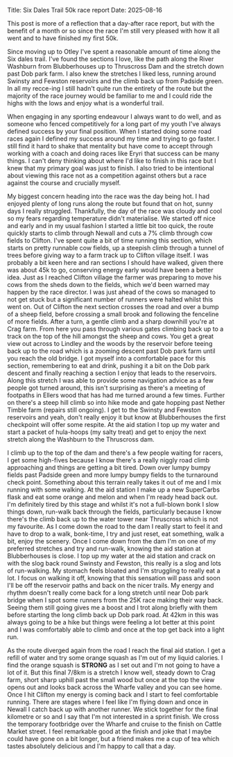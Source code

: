 Title: Six Dales Trail 50k race report
Date: 2025-08-16

This post is more of a reflection that a day-after race report, but with the benefit of a month or so since the race I'm
still very pleased with how it all went and to have finished my first 50k.

Since moving up to Otley I've spent a reasonable amount of time along the Six dales trail. I've found the sections I love,
like the path along the River Washburn from Blubberhouses up to Thruscross Dam and the stretch down past Dob park farm. 
I also knew the stretches I liked less, running around Swinsty and Fewston reservoirs and the climb back up from Padside
green. In all my recce-ing I still hadn't quite run the entirety of the route but the majority of the race journey would 
be familiar to me and I could ride the highs with the lows and enjoy what is a wonderful trail. 

When engaging in any sporting endeavour I always want to do well, and as someone who fenced competitively for a long part 
of my youth I've always defined success by your final position. When I started doing some road races again I defined my
success around my time and trying to go faster. I still find it hard to shake that mentality but have come to accept through
working with a coach and doing races like Eryri that success can be many things. I can't deny thinking about where I'd like
to finish in this race but I knew that my primary goal was just to finish. I also tried to be intentional about viewing 
this race not as a competition against others but a race against the course and crucially myself.

My biggest concern heading into the race was the day being hot. I had enjoyed plenty of long runs along the route but found
that on hot, sunny days I really struggled. Thankfully, the day of the race was cloudy and cool so my fears regarding 
temperature didn't materialise. We started off nice and early and in my usual fashion I started a little bit too quick,
the route quickly starts to climb through Newall and cuts a 7% climb through cow fields to Clifton. I've spent quite a 
bit of time running this section, which starts on pretty runnable cow fields, up a steepish climb through a tunnel of trees
before giving way to a farm track up to Clifton village itself. I was probably a bit keen here and ran sections I should
have walked, given there was about 45k to go, conserving energy early would have been a better idea. Just as I reached Clifton
village the farmer was preparing to move his cows from the sheds down to the fields, which we'd been warned may happen by the race director.
I was just ahead of the cows so managed to not get stuck but a significant number of runners were halted whilst this went on. 
Out of Clifton the next section crosses the road and over a bump of a sheep field, before crossing a small brook and 
following the fenceline of more fields. After a turn, a gentle climb and a sharp downhill you're at Crag farm. From
here you pass through various gates climbing back up to a track on the top of the hill amongst the sheep and cows. You get a
great view out across to Lindley and the woods by the reservoir before teeing back up to the road which is a zooming descent
past Dob park farm until you reach the old bridge. I got myself into a comfortable pace for this section, remembering to 
eat and drink, pushing it a bit on the Dob park descent and finally reaching a section I enjoy that leads to the reservoirs.
Along this stretch I was able to provide some navigation advice as a few people got turned around, this isn't surprising as
there's a meeting of footpaths in Ellers wood that has had me turned around a few times. Further on there's a steep hill climb
so into hike mode and gate hopping past Nether Timble farm (repairs still ongoing). I get to the Swinsty and Fewston reservoirs
and yeah, don't really enjoy it but know at Blubberhouses the first checkpoint will offer some respite. At the aid station
I top up my water and start a packet of hula-hoops (my salty treat) and get to enjoy the next stretch along the Washburn 
to the Thruscross dam. 

I climb up to the top of the dam and there's a few people waiting for racers, I get some high-fives because I know there's a
really niggly road climb approaching and things are getting a bit tired. Down over lumpy bumpy fields past Padside green
and more lumpy bumpy fields to the turnaround check point. Something about this terrain really takes it out of me and I 
mix running with some walking. At the aid station I make up a new SuperCarbs flask and eat some orange and melon and when
I'm ready head back out. I'm definitely tired by this stage and whilst it's not a full-blown bonk I slow things down,
run-walk back through the fields, particularly because I know there's the climb back up to the water tower near Thruscross
which is not my favourite. As I come down the road to the dam I really start to feel it and have to drop to a walk, bonk-time,
I try and just reset, eat something, walk a bit, enjoy the scenery. Once I come down from the dam I'm on one of my preferred
stretches and try and run-walk, knowing the aid station at Blubberhouses is close. I top up my water at the aid station 
and crack on with the slog back round Swinsty and Fewston, this really is a slog and lots of run-walking. My stomach feels
bloated and I'm struggling to really eat a lot. I focus on walking it off, knowing that this sensation will pass and soon
I'll be off the reservoir paths and back on the nicer trails. My energy and rhythm doesn't really come back for a long stretch
until near Dob park bridge when I spot some runners from the 25K race making their way back.
Seeing them still going gives me a boost and I trot along briefly with them before starting the long climb back up Dob park 
road. At 42km in this was always going to be a hike but things were feeling a lot better at this point and I was comfortably
able to climb and once at the top get back into a light run. 

As the route diverged again from the road I reach the final aid station. I get a refill of water and try some orange squash
as I'm out of my liquid calories. I find the orange squash is **STRONG** as I set out and I'm not going to have a lot
of it. But this final 7/8km is a stretch I know well, steady down to Crag farm, short sharp uphill past the small wood but 
once at the top the view opens out and looks back across the Wharfe valley and you can see home. Once I hit Clifton my
energy is coming back and I start to feel comfortable running. There are stages where I feel like I'm flying down and 
once in Newall I catch back up with another runner. We stick together for the final kilometre or so and I say that I'm not
interested in a sprint finish. We cross the temporary footbridge over the Wharfe and cruise to the finish on Cattle Market
street. I feel remarkable good at the finish and joke that I maybe could have gone on a bit longer, but a friend makes me
a cup of tea which tastes absolutely delicious and I'm happy to call that a day.
